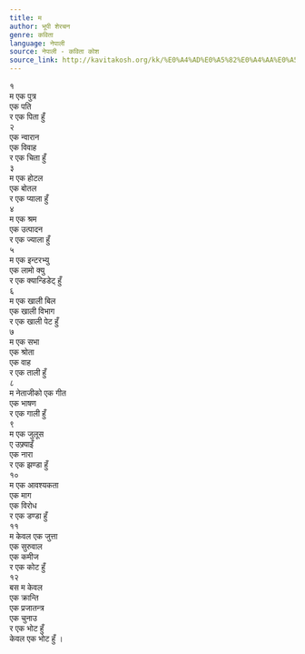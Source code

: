 ```yaml
---
title: म
author: भूपी शेरचन
genre: कविता
language: नेपाली
source: नेपाली - कविता कोश
source_link: http://kavitakosh.org/kk/%E0%A4%AD%E0%A5%82%E0%A4%AA%E0%A5%80_%E0%A4%B6%E0%A5%87%E0%A4%B0%E0%A4%9A%E0%A4%A8
---
```


१  
म एक पुत्र  
एक पति  
र एक पिता हुँ  
२  
एक न्वारान  
एक विवाह  
र एक चिता हुँ  
३  
म एक होटल  
एक बोतल  
र एक प्याला हुँ  
४  
म एक श्रम  
एक उत्पादन  
र एक ज्याला हुँ  
५  
म एक इन्टरभ्यु  
एक लामो क्यु  
र एक क्यान्डिडेट् हुँ  
६  
म एक खाली बिल  
एक खाली विभाग  
र एक खाली पेट हुँ  
७  
म एक सभा  
एक श्रोता  
एक वाह  
र एक ताली हुँ  
८  
म नेताजीको एक गीत  
एक भाषण  
र एक गाली हुँ  
९  
म एक जुलूस  
ए उफ्र्याइँ  
एक नारा  
र एक झण्डा हुँ  
१०  
म एक आवश्यकता  
एक माग  
एक विरोध  
र एक डण्डा हुँ  
११  
म केवल एक जुत्ता  
एक सुरुवाल  
एक कमीज  
र एक कोट हुँ  
१२  
बस म केवल  
एक क्रान्ति  
एक प्रजातन्त्र  
एक चुनाउ  
र एक भोट हुँ  
केवल एक भोट हुँ ।
